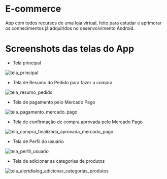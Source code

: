 # E-commerce
App com todos recursos de uma loja virtual, feito para estudar e aprimorar os conhecimentos já adquiridos no desenvolvimento Android.

# Screenshots das telas do App

- Tela principal

![tela_principal](https://user-images.githubusercontent.com/24457337/181655752-1df1d017-142a-44b9-9bdb-f24f0e214826.png)

- Tela de Resumo do Pedido para fazer a compra

![tela_resumo_pedido](https://user-images.githubusercontent.com/24457337/181655804-752f35db-b252-4fe0-be17-adabe5089ae9.png)

- Tela de pagamento pelo Mercado Pago

![tela_pagamento_mercado_pago](https://user-images.githubusercontent.com/24457337/181655866-80f19b9a-61b3-441a-b834-a235caa94e6e.png)

- Tela de confirmação de compra aprovada pelo Mercado Pago

![tela_compra_finalizada_aprovada_mercado_pago](https://user-images.githubusercontent.com/24457337/181655943-767e178d-6fd6-48f1-9b62-291854d59ad7.png)

- Tela de Perfil do usuário

![tela_perfil_usuario](https://user-images.githubusercontent.com/24457337/181655857-0a7f9ed2-9f3f-488b-9384-9964707b75ce.png)

- Tela de adicionar as categorias de produtos

![tela_alertdialog_adicionar_categorias_produtos](https://user-images.githubusercontent.com/24457337/175428572-a4cc308a-7fb2-45b4-b1cd-0876e502e35a.png)
